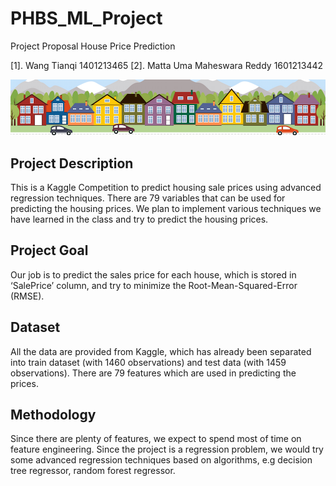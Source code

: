 # PHBS_ML_Project

Project Proposal
House Price Prediction

[1]. Wang Tianqi 1401213465
[2]. Matta Uma Maheswara Reddy 1601213442 

![Screenshot](Image/housesbanner.jpg)
    
## Project Description

This is a Kaggle Competition to predict housing sale prices using advanced regression techniques. There are 79 variables that can be used for predicting the housing prices. We plan to implement various techniques we have learned in the class and try to predict the housing prices.

## Project Goal

Our job is to predict the sales price for each house, which is stored in ‘SalePrice’ column, and try to minimize the Root-Mean-Squared-Error (RMSE).
                                                
## Dataset

All the data are provided from Kaggle, which has already been separated into train dataset (with 1460 observations) and test data (with 1459 observations). There are 79 features which are used in predicting the prices.

## Methodology

Since there are plenty of features, we expect to spend most of time on feature engineering.
Since the project is a regression problem, we would try some advanced  regression techniques based on algorithms, e.g decision tree regressor, random forest regressor.
